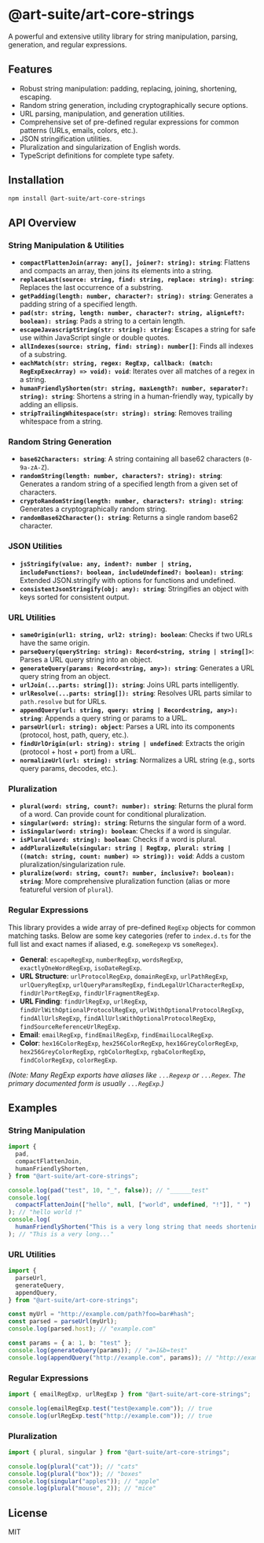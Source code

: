 # @art-suite/art-core-strings

A powerful and extensive utility library for string manipulation, parsing, generation, and regular expressions.

## Features

- Robust string manipulation: padding, replacing, joining, shortening, escaping.
- Random string generation, including cryptographically secure options.
- URL parsing, manipulation, and generation utilities.
- Comprehensive set of pre-defined regular expressions for common patterns (URLs, emails, colors, etc.).
- JSON stringification utilities.
- Pluralization and singularization of English words.
- TypeScript definitions for complete type safety.

## Installation

```bash
npm install @art-suite/art-core-strings
```

## API Overview

### String Manipulation & Utilities

- **`compactFlattenJoin(array: any[], joiner?: string): string`**: Flattens and compacts an array, then joins its elements into a string.
- **`replaceLast(source: string, find: string, replace: string): string`**: Replaces the last occurrence of a substring.
- **`getPadding(length: number, character?: string): string`**: Generates a padding string of a specified length.
- **`pad(str: string, length: number, character?: string, alignLeft?: boolean): string`**: Pads a string to a certain length.
- **`escapeJavascriptString(str: string): string`**: Escapes a string for safe use within JavaScript single or double quotes.
- **`allIndexes(source: string, find: string): number[]`**: Finds all indexes of a substring.
- **`eachMatch(str: string, regex: RegExp, callback: (match: RegExpExecArray) => void): void`**: Iterates over all matches of a regex in a string.
- **`humanFriendlyShorten(str: string, maxLength?: number, separator?: string): string`**: Shortens a string in a human-friendly way, typically by adding an ellipsis.
- **`stripTrailingWhitespace(str: string): string`**: Removes trailing whitespace from a string.

### Random String Generation

- **`base62Characters: string`**: A string containing all base62 characters (`0-9a-zA-Z`).
- **`randomString(length: number, characters?: string): string`**: Generates a random string of a specified length from a given set of characters.
- **`cryptoRandomString(length: number, characters?: string): string`**: Generates a cryptographically random string.
- **`randomBase62Character(): string`**: Returns a single random base62 character.

### JSON Utilities

- **`jsStringify(value: any, indent?: number | string, includeFunctions?: boolean, includeUndefined?: boolean): string`**: Extended JSON.stringify with options for functions and undefined.
- **`consistentJsonStringify(obj: any): string`**: Stringifies an object with keys sorted for consistent output.

### URL Utilities

- **`sameOrigin(url1: string, url2: string): boolean`**: Checks if two URLs have the same origin.
- **`parseQuery(queryString: string): Record<string, string | string[]>`**: Parses a URL query string into an object.
- **`generateQuery(params: Record<string, any>): string`**: Generates a URL query string from an object.
- **`urlJoin(...parts: string[]): string`**: Joins URL parts intelligently.
- **`urlResolve(...parts: string[]): string`**: Resolves URL parts similar to `path.resolve` but for URLs.
- **`appendQuery(url: string, query: string | Record<string, any>): string`**: Appends a query string or params to a URL.
- **`parseUrl(url: string): object`**: Parses a URL into its components (protocol, host, path, query, etc.).
- **`findUrlOrigin(url: string): string | undefined`**: Extracts the origin (protocol + host + port) from a URL.
- **`normalizeUrl(url: string): string`**: Normalizes a URL string (e.g., sorts query params, decodes, etc.).

### Pluralization

- **`plural(word: string, count?: number): string`**: Returns the plural form of a word. Can provide count for conditional pluralization.
- **`singular(word: string): string`**: Returns the singular form of a word.
- **`isSingular(word: string): boolean`**: Checks if a word is singular.
- **`isPlural(word: string): boolean`**: Checks if a word is plural.
- **`addPluralizeRule(singular: string | RegExp, plural: string | ((match: string, count: number) => string)): void`**: Adds a custom pluralization/singularization rule.
- **`pluralize(word: string, count?: number, inclusive?: boolean): string`**: More comprehensive pluralization function (alias or more featureful version of `plural`).

### Regular Expressions

This library provides a wide array of pre-defined `RegExp` objects for common matching tasks. Below are some key categories (refer to `index.d.ts` for the full list and exact names if aliased, e.g. `someRegexp` vs `someRegex`).

- **General**: `escapeRegExp`, `numberRegExp`, `wordsRegExp`, `exactlyOneWordRegExp`, `isoDateRegExp`.
- **URL Structure**: `urlProtocolRegExp`, `domainRegExp`, `urlPathRegExp`, `urlQueryRegExp`, `urlQueryParamsRegExp`, `findLegalUrlCharacterRegExp`, `findUrlPortRegExp`, `findUrlFragmentRegExp`.
- **URL Finding**: `findUrlRegExp`, `urlRegExp`, `findUrlWithOptionalProtocolRegExp`, `urlWithOptionalProtocolRegExp`, `findAllUrlsRegExp`, `findAllUrlsWithOptionalProtocolRegExp`, `findSourceReferenceUrlRegExp`.
- **Email**: `emailRegExp`, `findEmailRegExp`, `findEmailLocalRegExp`.
- **Color**: `hex16ColorRegExp`, `hex256ColorRegExp`, `hex16GreyColorRegExp`, `hex256GreyColorRegExp`, `rgbColorRegExp`, `rgbaColorRegExp`, `findColorRegExp`, `colorRegExp`.

_(Note: Many RegExp exports have aliases like `...Regexp` or `...Regex`. The primary documented form is usually `...RegExp`.)_

## Examples

### String Manipulation

```typescript
import {
  pad,
  compactFlattenJoin,
  humanFriendlyShorten,
} from "@art-suite/art-core-strings";

console.log(pad("test", 10, "_", false)); // "______test"
console.log(
  compactFlattenJoin(["hello", null, ["world", undefined, "!"]], " ")
); // "hello world !"
console.log(
  humanFriendlyShorten("This is a very long string that needs shortening", 20)
); // "This is a very long..."
```

### URL Utilities

```typescript
import {
  parseUrl,
  generateQuery,
  appendQuery,
} from "@art-suite/art-core-strings";

const myUrl = "http://example.com/path?foo=bar#hash";
const parsed = parseUrl(myUrl);
console.log(parsed.host); // "example.com"

const params = { a: 1, b: "test" };
console.log(generateQuery(params)); // "a=1&b=test"
console.log(appendQuery("http://example.com", params)); // "http://example.com?a=1&b=test"
```

### Regular Expressions

```typescript
import { emailRegExp, urlRegExp } from "@art-suite/art-core-strings";

console.log(emailRegExp.test("test@example.com")); // true
console.log(urlRegExp.test("http://example.com")); // true
```

### Pluralization

```typescript
import { plural, singular } from "@art-suite/art-core-strings";

console.log(plural("cat")); // "cats"
console.log(plural("box")); // "boxes"
console.log(singular("apples")); // "apple"
console.log(plural("mouse", 2)); // "mice"
```

## License

MIT
